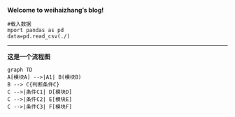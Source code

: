 **Welcome to weihaizhang’s blog!**
```
#载入数据
mport pandas as pd
data=pd.read_csv(./)
```
***
**这是一个流程图**
```mermaid
graph TD
A[模块A] -->|A1| B(模块B)
B --> C{判断条件C}
C -->|条件C1| D[模块D]
C -->|条件C2| E[模块E]
C -->|条件C3| F[模块F]
```
